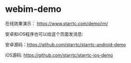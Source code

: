 # webim-demo
在线效果演示： https://www.starrtc.com/demo/im/

安卓和iOS程序也可以给这个页面发消息:

安卓源码：https://github.com/starrtc/starrtc-android-demo

iOS源码: https://github.com/starrtc/starrtc-ios-demo